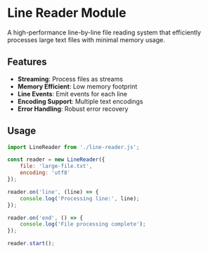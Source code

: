 # Line Reader Module

A high-performance line-by-line file reading system that efficiently processes large text files with minimal memory usage.

## Features

- **Streaming**: Process files as streams
- **Memory Efficient**: Low memory footprint
- **Line Events**: Emit events for each line
- **Encoding Support**: Multiple text encodings
- **Error Handling**: Robust error recovery

## Usage

```javascript
import LineReader from './line-reader.js';

const reader = new LineReader({
    file: 'large-file.txt',
    encoding: 'utf8'
});

reader.on('line', (line) => {
    console.log('Processing line:', line);
});

reader.on('end', () => {
    console.log('File processing complete');
});

reader.start();
``` 